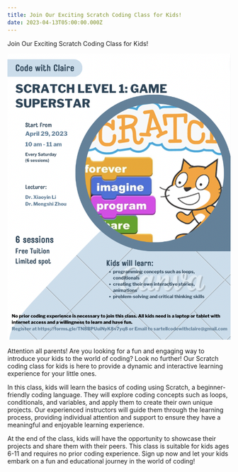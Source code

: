 ```yaml
---
title: Join Our Exciting Scratch Coding Class for Kids!
date: 2023-04-13T05:00:00.000Z
---
```

Join Our Exciting Scratch Coding Class for Kids!

![](flyer-2.png)

<!--more-->

Attention all parents! Are you looking for a fun and engaging way to introduce your kids to the world of coding? Look no further! Our Scratch coding class for kids is here to provide a dynamic and interactive learning experience for your little ones.

In this class, kids will learn the basics of coding using Scratch, a beginner-friendly coding language. They will explore coding concepts such as loops, conditionals, and variables, and apply them to create their own unique projects. Our experienced instructors will guide them through the learning process, providing individual attention and support to ensure they have a meaningful and enjoyable learning experience.

At the end of the class, kids will have the opportunity to showcase their projects and share them with their peers. This class is suitable for kids ages 6-11 and requires no prior coding experience. Sign up now and let your kids embark on a fun and educational journey in the world of coding!